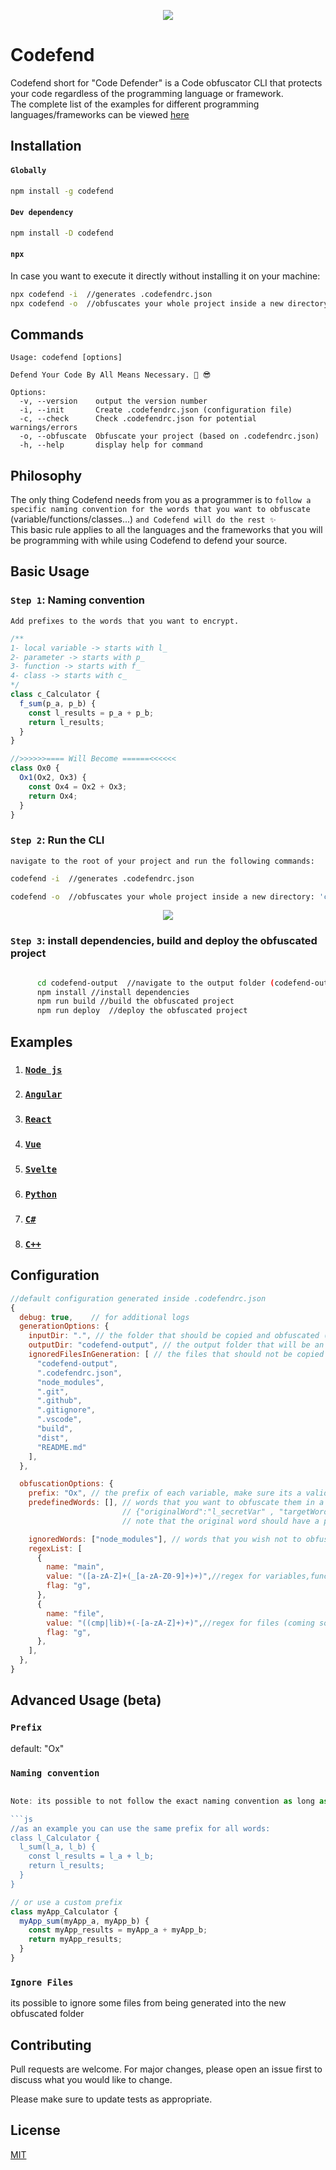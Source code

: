 <p align="center">
 <img src="./public/img/logo.png">
</p>

# Codefend

Codefend short for "Code Defender" is a Code obfuscator CLI that protects your code regardless of the programming language or framework.\
The complete list of the examples for different programming languages/frameworks can be viewed [here](#examples)

## Installation

#### `Globally`

```bash
npm install -g codefend
```

#### `Dev dependency`

```bash
npm install -D codefend
```

#### `npx`

In case you want to execute it directly without installing it on your machine:

```bash
npx codefend -i  //generates .codefendrc.json
npx codefend -o  //obfuscates your whole project inside a new directory: 'codefend-output'
```

## Commands

```shell
Usage: codefend [options]

Defend Your Code By All Means Necessary. 💪 😎

Options:
  -v, --version    output the version number
  -i, --init       Create .codefendrc.json (configuration file)
  -c, --check      Check .codefendrc.json for potential warnings/errors
  -o, --obfuscate  Obfuscate your project (based on .codefendrc.json)
  -h, --help       display help for command
```

## Philosophy

The only thing Codefend needs from you as a programmer is to `follow a specific naming convention for the words that you want to obfuscate` (variable/functions/classes...) `and Codefend will do the rest ✨`\
This basic rule applies to all the languages and the frameworks that you will be programming with while using Codefend to defend your source.

## Basic Usage

### `Step 1`: Naming convention

`Add prefixes to the words that you want to encrypt.`

```js
/** 
1- local variable -> starts with l_
2- parameter -> starts with p_
3- function -> starts with f_
4- class -> starts with c_
*/
class c_Calculator {
  f_sum(p_a, p_b) {
    const l_results = p_a + p_b;
    return l_results;
  }
}

//>>>>>>==== Will Become ======<<<<<<
class Ox0 {
  Ox1(Ox2, Ox3) {
    const Ox4 = Ox2 + Ox3;
    return Ox4;
  }
}
```

### `Step 2`: Run the CLI

`navigate to the root of your project and run the following commands:`

```bash
codefend -i  //generates .codefendrc.json

```

```bash
codefend -o  //obfuscates your whole project inside a new directory: 'codefend-output'
```

<p align="center">
 <img src="./public/img/main-example.PNG">
</p>

### `Step 3`: install dependencies, build and deploy the obfuscated project

```bash

      cd codefend-output  //navigate to the output folder (codefend-output by default)
      npm install //install dependencies
      npm run build //build the obfuscated project
      npm run deploy  //deploy the obfuscated project
```

## Examples

1. ### [`Node js`](./examples/nodejs)

2. ### [`Angular`](./examples/angular)

3. ### [`React`](./examples/react)

4. ### [`Vue`](./examples/vue)

5. ### [`Svelte`](./examples/svelte)

6. ### [`Python`](./examples/python)

7. ### [`C#`](./examples/C%23)

8. ### [`C++`](./examples/C%2B%2B)

## Configuration

```js
//default configuration generated inside .codefendrc.json
{
  debug: true,    // for additional logs
  generationOptions: {
    inputDir: ".", // the folder that should be copied and obfuscated ( keep it . if you're running in the same directory)
    outputDir: "codefend-output", // the output folder that will be an obfuscated clone of your code
    ignoredFilesInGeneration: [ // the files that should not be copied to the output folder
      "codefend-output",
      ".codefendrc.json",
      "node_modules",
      ".git",
      ".github",
      ".gitignore",
      ".vscode",
      "build",
      "dist",
      "README.md"
    ],
  },

  obfuscationOptions: {
    prefix: "Ox", // the prefix of each variable, make sure its a valid character to start with a variable ( e.g do not start with "-"" or a number)
    predefinedWords: [], // words that you want to obfuscate them in a static way (determined output)
                         // {"originalWord":"l_secretVar" , "targetWord": "123456"}
                         // note that the original word should have a prefix 'l_' to be detected and replaced

    ignoredWords: ["node_modules"], // words that you wish not to obfuscate them and they unfortunately match the regex :)
    regexList: [
      {
        name: "main",
        value: "([a-zA-Z]+(_[a-zA-Z0-9]+)+)",//regex for variables,functions,classes ...
        flag: "g",
      },
      {
        name: "file",
        value: "((cmp|lib)+(-[a-zA-Z]+)+)",//regex for files (coming soon)
        flag: "g",
      },
    ],
  },
}

```

## Advanced Usage (beta)

### `Prefix`

default: "Ox"

### `Naming convention`

````js

Note: its possible to not follow the exact naming convention as long as the words you want to encrypts match the regex.

```js
//as an example you can use the same prefix for all words:
class l_Calculator {
  l_sum(l_a, l_b) {
    const l_results = l_a + l_b;
    return l_results;
  }
}
````

```js
// or use a custom prefix
class myApp_Calculator {
  myApp_sum(myApp_a, myApp_b) {
    const myApp_results = myApp_a + myApp_b;
    return myApp_results;
  }
}
```

### `Ignore Files`

its possible to ignore some files from being generated into the new obfuscated folder

## Contributing

Pull requests are welcome. For major changes, please open an issue first to discuss what you would like to change.

Please make sure to update tests as appropriate.

## License

[MIT](https://choosealicense.com/licenses/mit/)
